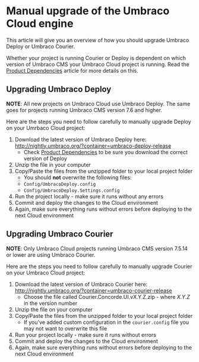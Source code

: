 # Manual upgrade of the Umbraco Cloud engine

This article will give you an overview of how you should upgrade Umbraco Deploy or Umbraco Courier.

Whether your project is running Courier or Deploy is dependent on which version of Umbraco CMS your Umbraco Cloud project is running. Read the [Product Dependencies](../Product-Dependencies) article for more details on this.

## Upgrading Umbraco Deploy

**NOTE**: All new projects on Umbraco Cloud use Umbraco Deploy. The same goes for projects running Umbraco CMS version 7.6 and higher.

Here are the steps you need to follow carefully to manually upgrade Deploy on your Umrbaco Cloud project:

1. Download the latest version of Umbraco Deploy here: http://nightly.umbraco.org/?container=umbraco-deploy-release
    * Check [Product Dependencies](../Product-Dependencies) to be sure you download the correct version of Deploy
2. Unzip the file in your computer
3. Copy/Paste the files from the unzipped folder to your local project folder
    * You should **not** overwrite the following files:
    * `Config/UmbracoDeploy.config`
    * `Config/UmbracoDeploy.Settings.config`
4. Run the project locally - make sure it runs without any errors
5. Commit and deploy the changes to the Cloud environment
6. Again, make sure everything runs without errors before deploying to the next Cloud environment

## Upgrading Umbraco Courier

**NOTE**: Only Umbraco Cloud projects running Umbraco CMS version 7.5.14 or lower are using Umbraco Courier.

Here are the steps you need to follow carefully to manually upgrade Courier on your Umbraco Cloud project:

1. Download the latest version of Umbraco Courier here: http://nightly.umbraco.org/?container=umbraco-courier-release
    * Choose the file called Courier.Concorde.UI.vX.Y.Z.zip - where *X.Y.Z* in the version number
2. Unzip the file on your computer
3. Copy/Paste the files from the unzipped folder to your local project folder
    * If you've added custom configuration in the `courier.config` file you may not want to overwrite this file
4. Run your project locally - make sure it runs without errors
5. Commit and deploy the changes to the Cloud environment
6. Again, make sure everything runs without errors before deploying to the next Cloud environment
